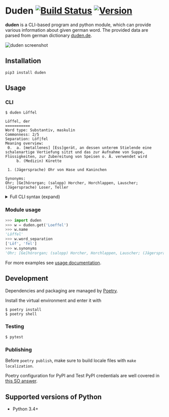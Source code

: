 # Duden [![Build Status](https://travis-ci.org/radomirbosak/duden.svg?branch=master)](https://travis-ci.org/radomirbosak/duden) [![Version](http://img.shields.io/pypi/v/duden.svg?style=flat)](https://pypi.python.org/pypi/duden/)

**duden** is a CLI-based program and python module, which can provide various information about given german word. The provided data are parsed from german dictionary [duden.de](https://duden.de).

![duden screenshot](screenshot.png)

## Installation
```console
pip3 install duden
```

## Usage

### CLI
```console
$ duden Löffel

Löffel, der
===========
Word type: Substantiv, maskulin
Commonness: 2/5
Separation: Löf|fel
Meaning overview:
 0.  a. [metallenes] [Ess]gerät, an dessen unterem Stielende eine schalenartige Vertiefung sitzt und das zur Aufnahme von Suppe, Flüssigkeiten, zur Zubereitung von Speisen o. Ä. verwendet wird
     b. (Medizin) Kürette

 1. (Jägersprache) Ohr von Hase und Kaninchen

Synonyms:
Ohr; [Ge]hörorgan; (salopp) Horcher, Horchlappen, Lauscher; (Jägersprache) Loser, Teller
```

<details>
<summary>Full CLI syntax (expand)</summary>

```console
$ duden --help
usage: duden [-h] [--title] [--name] [--article] [--part-of-speech]
             [--frequency] [--usage] [--word-separation]
             [--meaning-overview] [--synonyms] [--origin]
             [--compounds [COMPOUNDS]] [-g [GRAMMAR]] [--export]
             [--words-before] [--words-after] [-r RESULT] [--fuzzy]
             [--no-cache] [-V] [--phonetic] [--alternative-spellings]
             word

positional arguments:
  word

optional arguments:
  -h, --help            show this help message and exit
  --title               display word and article
  --name                display the word itself
  --article             display article
  --part-of-speech      display part of speech
  --frequency           display commonness (1 to 5)
  --usage               display context of use
  --word-separation     display proper separation (line separated)
  --meaning-overview    display meaning overview
  --synonyms            list synonyms (line separated)
  --origin              display origin
  --compounds [COMPOUNDS]
                        list common compounds
  -g [GRAMMAR], --grammar [GRAMMAR]
                        list grammar forms
  --export              export parsed word attributes in yaml format
  --words-before        list 5 words before this one
  --words-after         list 5 words after this one
  -r RESULT, --result RESULT
                        display n-th (starting from 1) result in case of multiple words matching the input
  --fuzzy               enable fuzzy word matching
  --no-cache            do not cache retrieved words
  -V, --version         print program version
  --phonetic            display pronunciation
  --alternative-spellings
                        display alternative spellings
```
</details>

### Module usage

```python
>>> import duden
>>> w = duden.get('Loeffel')
>>> w.name
'Löffel'
>>> w.word_separation
['Löf', 'fel']
>>> w.synonyms
'Ohr; [Ge]hörorgan; (salopp) Horcher, Horchlappen, Lauscher; (Jägersprache) Loser, Teller'
```
For more examples see [usage documentation](docs/usage.md).

## Development

Dependencies and packaging are managed by [Poetry](https://python-poetry.org/).

Install the virtual environment and enter it with
```console
$ poetry install
$ poetry shell
```

### Testing

```console
$ pytest
```

### Publishing

Before `poetry publish`, make sure to build locale files with `make localization`.

Poetry configuration for PyPI and Test PyPI credentials are well covered in [this SO answer](https://stackoverflow.com/a/72524326).

## Supported versions of Python

* Python 3.4+
